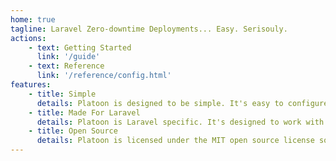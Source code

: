 ```yaml
---
home: true
tagline: Laravel Zero-downtime Deployments... Easy. Serisouly.
actions:
    - text: Getting Started
      link: '/guide'
    - text: Reference
      link: '/reference/config.html'
features:
    - title: Simple
      details: Platoon is designed to be simple. It's easy to configure and easy to get started.
    - title: Made For Laravel
      details: Platoon is Laravel specific. It's designed to work with Laravel and Laravel devs should feel right at home.
    - title: Open Source
      details: Platoon is licensed under the MIT open source license so you can use or modify it freely
---
```


